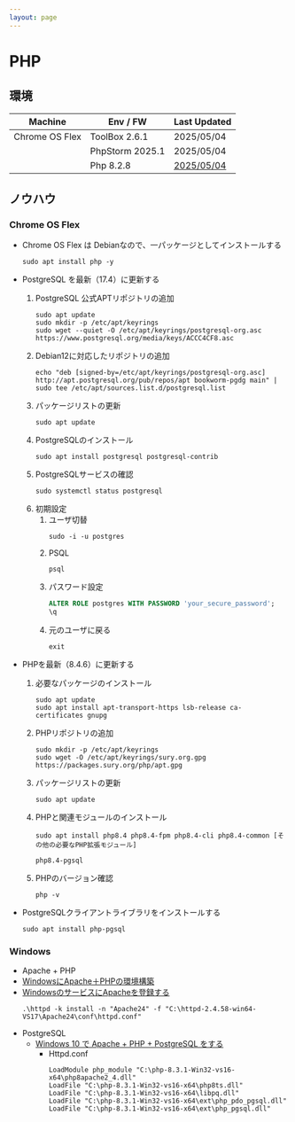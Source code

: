 ```yaml
---
layout: page
---
```

# PHP

##  環境
  |Machine        |Env / FW        |Last Updated
  |---------------|----------------|----------
  |Chrome OS Flex |ToolBox 2.6.1   |2025/05/04
  |               |PhpStorm 2025.1 |2025/05/04
  |               |Php 8.2.8       |[2025/05/04](https://www.php.net/)

##  ノウハウ
### Chrome OS Flex
- Chrome OS Flex は Debianなので、一パッケージとしてインストールする
  ```
  sudo apt install php -y
  ```

- PostgreSQL を最新（17.4）に更新する
  1. PostgreSQL 公式APTリポジトリの追加
      ```
      sudo apt update
      sudo mkdir -p /etc/apt/keyrings
      sudo wget --quiet -O /etc/apt/keyrings/postgresql-org.asc https://www.postgresql.org/media/keys/ACCC4CF8.asc
      ```
  1. Debian12に対応したリポジトリの追加
      ```
      echo "deb [signed-by=/etc/apt/keyrings/postgresql-org.asc] http://apt.postgresql.org/pub/repos/apt bookworm-pgdg main" | sudo tee /etc/apt/sources.list.d/postgresql.list
      ```
  1. パッケージリストの更新
      ```
      sudo apt update
      ```
  1. PostgreSQLのインストール
      ```
      sudo apt install postgresql postgresql-contrib
      ```
  1. PostgreSQLサービスの確認
      ```
      sudo systemctl status postgresql
      ```
  1. 初期設定
      1. ユーザ切替
          ```
          sudo -i -u postgres
          ```
      1. PSQL
          ```
          psql
          ```
      1. パスワード設定
          ```sql
          ALTER ROLE postgres WITH PASSWORD 'your_secure_password';
          \q
          ```
      1. 元のユーザに戻る
          ```
          exit
          ```

- PHPを最新（8.4.6）に更新する
  1. 必要なパッケージのインストール
      ```
      sudo apt update
      sudo apt install apt-transport-https lsb-release ca-certificates gnupg
      ```
  1. PHPリポジトリの追加
      ```
      sudo mkdir -p /etc/apt/keyrings
      sudo wget -O /etc/apt/keyrings/sury.org.gpg https://packages.sury.org/php/apt.gpg
      ```
  1. パッケージリストの更新
      ```
      sudo apt update
      ```
  1. PHPと関連モジュールのインストール
      ```
      sudo apt install php8.4 php8.4-fpm php8.4-cli php8.4-common [その他の必要なPHP拡張モジュール]
      ```
      ```
      php8.4-pgsql
      ```
  1. PHPのバージョン確認
      ```
      php -v
      ```
- PostgreSQLクライアントライブラリをインストールする
  ```
  sudo apt install php-pgsql
  ```

### Windows
-  Apache + PHP
  - [WindowsにApache＋PHPの環境構築](https://qiita.com/blue-mountain/items/53a3bdc1c0c5f7c73a54)
  - [WindowsのサービスにApacheを登録する](https://qiita.com/hiromaru/items/455975d789715a48eb9d)
    ```
    .\httpd -k install -n "Apache24" -f "C:\httpd-2.4.58-win64-VS17\Apache24\conf\httpd.conf"
    ```
- PostgreSQL
  - [Windows 10 で Apache + PHP + PostgreSQL をする](https://qiita.com/skytomo221/items/94aec65da2c7bddb5c2d)
    - Httpd.conf
      ```
      LoadModule php_module "C:\php-8.3.1-Win32-vs16-x64\php8apache2_4.dll"
      LoadFile "C:\php-8.3.1-Win32-vs16-x64\php8ts.dll"
      LoadFile "C:\php-8.3.1-Win32-vs16-x64\libpq.dll"
      LoadFile "C:\php-8.3.1-Win32-vs16-x64\ext\php_pdo_pgsql.dll"
      LoadFile "C:\php-8.3.1-Win32-vs16-x64\ext\php_pgsql.dll"
      ```
